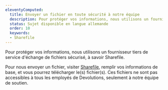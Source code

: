 ```yaml
---
eleventyComputed:
  title: Envoyer un fichier en toute sécurité à notre équipe
  description: Pour protéger vos informations, nous utilisons un fournisseur tiers de service d'échange de fichiers sécurisé, à savoir Sharefile.
  status: Sujet disponible en langue allemande
  order: 10
  keywords:
  - Sharefile
---
```

Pour protéger vos informations, nous utilisons un fournisseur tiers de service d'échange de fichiers sécurisé, à savoir Sharefile.

Pour nous envoyer un fichier, visiter [Sharefile](https://devolutions.sharefile.com/filedrop), remplir vos informations de base, et vous pourrez télécharger le(s) fichier(s). Ces fichiers ne sont pas accessibles à tous les employés de Devolutions, seulement à notre équipe de soutien.
